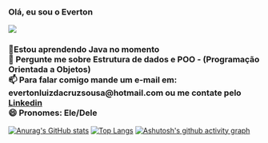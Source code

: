 ### Olá, eu sou o Everton 
<img src ="https://media3.giphy.com/media/ASd0Ukj0y3qMM/200.webp?cid=ecf05e4731vffnj5n8tlk7suvy352vjop3m70uohb21ys5fq&ep=v1_gifs_search&rid=200.webp&ct=g">


<html>

  <body>
<h3> 🚀Estou aprendendo Java no momento<br>
💬 Pergunte me sobre Estrutura de dados e POO - (Programação Orientada a Objetos)<br>
📫 Para falar comigo mande um e-mail em: evertonluizdacruzsousa@hotmail.com ou me contate pelo <a href="https://www.linkedin.com/in/everton-luiz-4a1298211/">Linkedin</a><br>
😄 Pronomes: Ele/Dele<br></h3>   
 </body>

[![Anurag's GitHub stats](https://github-readme-stats.vercel.app/api?username=Evert0nLuiz&hide=stars,issues,contribs&count_private=true&show_icons=true&theme=tokyonight)](https://github.com/anuraghazra/github-readme-stats)
        [![Top Langs](https://github-readme-stats.vercel.app/api/top-langs/?username=Evert0nLuiz&theme=tokyonight&layout=compact)](https://github.com/anuraghazra/github-readme-stats)
  [![Ashutosh's github activity graph](https://github-readme-activity-graph.cyclic.app/graph?username=Evert0nLuiz&theme=tokyo-night)](https://github.com/ashutosh00710/github-readme-activity-graph)




